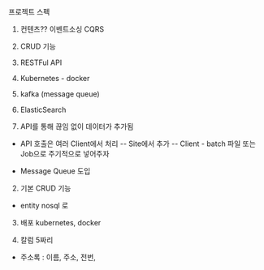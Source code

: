 프로젝트 스펙
1. 컨텐츠??
이벤트소싱 CQRS

2. CRUD 기능

3. RESTFul API 

4. Kubernetes - docker

5. kafka (message queue)

6. ElasticSearch



1. API를 통해 끊임 없이 데이터가 추가됨 
 - API 호출은 여러 Client에서 처리
 -- Site에서 추가
 -- Client - batch 파일 또는 Job으로 주기적으로 넣어주자
 
 - Message Queue 도입
 
2. 기본 CRUD 기능
 - entity nosql 로
 
3. 배포 kubernetes, docker

4. 칼럼 5짜리
 - 주소록 : 이름, 주소, 전번, 
